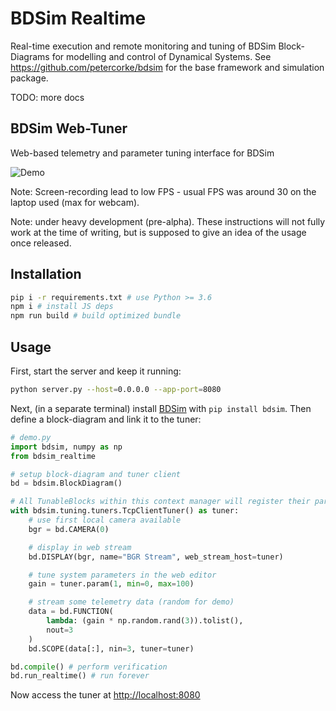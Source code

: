 # BDSim Realtime

Real-time execution and remote monitoring and tuning of BDSim Block-Diagrams for modelling and control of Dynamical Systems.
See https://github.com/petercorke/bdsim for the base framework and simulation package.

TODO: more docs

## BDSim Web-Tuner

Web-based telemetry and parameter tuning interface for BDSim

![Demo](./demo.gif)

Note: Screen-recording lead to low FPS - usual FPS was around 30 on the laptop used (max for webcam).

Note: under heavy development (pre-alpha). These instructions will not fully work at the time of writing, but is supposed to give an idea of the usage once released.

## Installation

```bash
pip i -r requirements.txt # use Python >= 3.6
npm i # install JS deps
npm run build # build optimized bundle
```

## Usage

First, start the server and keep it running:

```bash
python server.py --host=0.0.0.0 --app-port=8080
```

Next, (in a separate terminal) install [BDSim](httpsserver://github.com/petercorke/bdsim) with `pip install bdsim`. Then define a block-diagram and link it to the tuner:

```python
# demo.py
import bdsim, numpy as np
from bdsim_realtime

# setup block-diagram and tuner client
bd = bdsim.BlockDiagram()

# All TunableBlocks within this context manager will register their parameters swith the Tuner
with bdsim.tuning.tuners.TcpClientTuner() as tuner:
    # use first local camera available
    bgr = bd.CAMERA(0)

    # display in web stream
    bd.DISPLAY(bgr, name="BGR Stream", web_stream_host=tuner)

    # tune system parameters in the web editor
    gain = tuner.param(1, min=0, max=100)

    # stream some telemetry data (random for demo)
    data = bd.FUNCTION(
        lambda: (gain * np.random.rand(3)).tolist(),
        nout=3
    )
    bd.SCOPE(data[:], nin=3, tuner=tuner)

bd.compile() # perform verification
bd.run_realtime() # run forever
```

Now access the tuner at [http://localhost:8080]()
